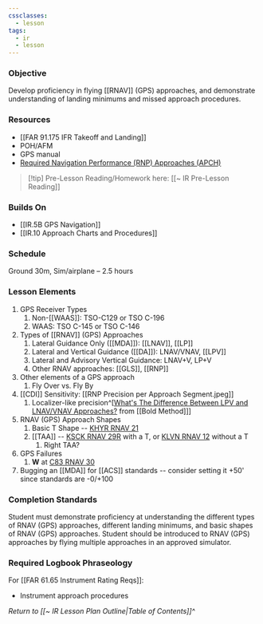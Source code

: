 ```yaml
---
cssclasses:
  - lesson
tags:
  - ir
  - lesson
---
```

### Objective
Develop proficiency in flying [[RNAV]] (GPS) approaches, and demonstrate understanding of landing minimums and missed approach procedures. 

### Resources
- [[FAR 91.175 IFR Takeoff and Landing]]
- POH/AFM
- GPS manual 
- [Required Navigation Performance (RNP) Approaches (APCH)](https://www.faa.gov/sites/faa.gov/files/about/office_org/headquarters_offices/avs/RNAV_QFSheet.pdf)

> [!tip] Pre-Lesson Reading/Homework here: [[~ IR Pre-Lesson Reading]]

### Builds On
- [[IR.5B GPS Navigation]]
- [[IR.10 Approach Charts and Procedures]]

### Schedule
Ground 30m, Sim/airplane – 2.5 hours 

### Lesson Elements

1. GPS Receiver Types
	1. Non-[[WAAS]]: TSO-C129 or TSO C-196
	2. WAAS: TSO C-145 or TSO C-146
2. Types of [[RNAV]] (GPS) Approaches
	1. Lateral Guidance Only ([[MDA]]): [[LNAV]], [[LP]]
	2. Lateral and Vertical Guidance ([[DA]]): LNAV/VNAV, [[LPV]]
	3. Lateral and Advisory Vertical Guidance: LNAV+V, LP+V
	4. Other RNAV approaches: [[GLS]], [[RNP]]
3. Other elements of a GPS approach
	1. Fly Over vs. Fly By
4. [[CDI]] Sensitivity: [[RNP Precision per Approach Segment.jpeg]]
	1. Localizer-like precision^[[What's The Difference Between LPV and LNAV/VNAV Approaches?](https://www.boldmethod.com/learn-to-fly/navigation/what-is-the-difference-between-lpv-and-lnav-vnav-and-plus-v-gps-approaches/) from [[Bold Method]]]
5. RNAV (GPS) Approach Shapes
	1. Basic T Shape -- [KHYR RNAV 21](https://cfijack.com/latest-plate-redirect/?plate=05411R21.PDF)
	2. [[TAA]] -- [KSCK RNAV 29R](https://cfijack.com/latest-plate-redirect/?plate=00407R29R.PDF) with a T, or [KLVN RNAV 12](https://cfijack.com/latest-plate-redirect/?plate=06652R12.PDF) without a T
		1. Right TAA?
6. GPS Failures
	1.  **W** at [C83 RNAV 30](https://cfijack.com/latest-plate-redirect/?plate=09141R30.PDF)
7. Bugging an [[MDA]] for [[ACS]] standards -- consider setting it +50' since standards are -0/+100
	
### Completion Standards
Student must demonstrate proficiency at understanding the different types of RNAV (GPS) approaches, different landing minimums, and basic shapes of RNAV (GPS) approaches. Student should be introduced to RNAV (GPS) approaches by flying multiple approaches in an approved simulator.

### Required Logbook Phraseology
For [[FAR 61.65 Instrument Rating Reqs]]:
- Instrument approach procedures

*Return to [[~ IR Lesson Plan Outline|Table of Contents]]^*